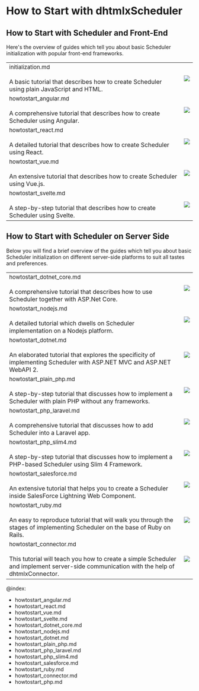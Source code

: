 How to Start with dhtmlxScheduler 
===============================

<h2>How to Start with Scheduler and Front-End</h2>

Here's the overview of guides which tell you about basic Scheduler initialization with popular front-end frameworks.

<table style='border-left:none !important;' cellspacing="0" cellpadding="5" border="0">
<tbody> 
       <tr>
        	<td>
		    	<span style="font-size:15px;">initialization.md</span><br><br> 
         		A basic tutorial that describes how to create Scheduler using plain JavaScript and HTML. 
        	</td> 
         	<td>
        		<a href="initialization.md"><img src="frontend_frameworks_howtostart/scheduler_plainjs.png"></a>
        	</td>
    	</tr>	
        <tr>
        	<td>
		    	<span style="font-size:15px;">howtostart_angular.md</span><br><br> 
         		A comprehensive tutorial that describes how to create Scheduler using Angular. 
        	</td> 
         	<td>
        		<a href="howtostart_angular.md"><img src="frontend_frameworks_howtostart/scheduler_angular.png"></a>
        	</td>
    	</tr>	
        <tr>
        	<td>
		    	<span style="font-size:15px;">howtostart_react.md</span><br><br> 
         		A detailed tutorial that describes how to create Scheduler using React. 
        	</td> 
         	<td>
        		<a href="howtostart_react.md"><img src="frontend_frameworks_howtostart/scheduler_react.png"></a>
        	</td>
    	</tr>
        <tr>
        	<td>
		    	<span style="font-size:15px;">howtostart_vue.md</span><br><br> 
         		An extensive tutorial that describes how to create Scheduler using Vue.js. 
        	</td> 
         	<td>
        		<a href="howtostart_vue.md"><img src="frontend_frameworks_howtostart/scheduler_vue.png"></a>
        	</td>
    	</tr>
        <tr>
        	<td>
		    	<span style="font-size:15px;">howtostart_svelte.md</span><br><br> 
         		A step-by-step tutorial that describes how to create Scheduler using Svelte. 
        	</td> 
         	<td>
        		<a href="howtostart_svelte.md"><img src="frontend_frameworks_howtostart/scheduler_svelte.png"></a>
        	</td>
    	</tr>	
</tbody>
</table>   
   
 <h2>How to Start with Scheduler on Server Side</h2>  
 
 
Below you will find a brief overview of the guides which tell you about basic Scheduler initialization on different server-side platforms to suit all tastes and preferences.
 
<table style='border-left:none !important;' cellspacing="0" cellpadding="5" border="0">
<tbody>  
    	<tr>
        	<td>
		    	<span style="font-size:15px;">howtostart_dotnet_core.md</span><br><br> 
         		A comprehensive tutorial that describes how to use Scheduler together with ASP.Net Core. 
        	</td> 
        	<td>
        		<a href="howtostart_dotnet_core.md"><img src="dotnet_core_tutorial.png"></a>
        	</td>
    	</tr>	
    	<tr>
        	<td>
		   		<span style="font-size:15px;">howtostart_nodejs.md</span><br><br>
            	A detailed tutorial which dwells on Scheduler implementation on a Nodejs platform. 
        	</td>
        	<td>
        		<a href="howtostart_nodejs.md"><img src="nodejs_tutorial.png"></a>
        	</td>
    	</tr>    
    	<tr>
        	<td>
		    	<span style="font-size:15px;">howtostart_dotnet.md</span><br><br> 
            	An elaborated tutorial that explores the specificity of implementing Scheduler with ASP.NET MVC and ASP.NET WebAPI 2. 
        	</td>
        	<td>
        		<a href="howtostart_dotnet.md"><img src="dotnet_mvc_tutorial.png"></a>
        	</td>
    	</tr>
     	<tr>
			<td>
		    	<span style="font-size:15px;">howtostart_plain_php.md</span><br><br>           
            	A step-by-step tutorial that discusses how to implement a Scheduler with plain PHP without any frameworks. 
        	</td>
        	<td>
        		<a href="howtostart_plain_php.md"><img src="php_tutorial.png"></a>
        	</td>
    	</tr>    
    	<tr>
			<td>
		    	<span style="font-size:15px;">howtostart_php_laravel.md</span><br><br>           
            	A comprehensive tutorial that discusses how to add Scheduler into a Laravel app. 
        	</td>
        	<td>
        		<a href="howtostart_php.md"><img src="laravel_tutorial.png"></a>
        	</td>
    	</tr> 
    	<tr>
			<td>
		    	<span style="font-size:15px;">howtostart_php_slim4.md</span><br><br>           
           		A step-by-step tutorial that discusses how to implement a PHP-based Scheduler using Slim 4 Framework. 
        	</td>
        	<td>
        		<a href="howtostart_php_slim4.md"><img src="scheduler_slim.png"></a>
        	</td>
    	</tr>
    	<tr>
        	<td>
		    	<span style="font-size:15px;">howtostart_salesforce.md</span><br><br> 
         		An extensive tutorial that helps you to create a Scheduler inside SalesForce Lightning Web Component. 
        	</td> 
         	<td>
        		<a href="howtostart_salesforce.md"><img src="salesforce_tutorial.png"></a>
        	</td>
    	</tr>    
    	<tr>
        	<td>
		    	<span style="font-size:15px;">howtostart_ruby.md</span><br><br>
         		An easy to reproduce tutorial that will walk you through the stages of implementing Scheduler on the base of Ruby on Rails. 
        	</td> 
         	<td>
        		<a href="howtostart_ruby.md"><img src="ruby_tutorial.png"></a>
        	</td>
    	</tr>	
     	<tr>
        	<td>
		    	<span style="font-size:15px;">howtostart_connector.md</span><br><br>
         		This tutorial will teach you how to create a simple Scheduler and implement server-side communication with the help of dhtmlxConnector. 
        	</td> 
         	<td>
        		<a href="howtostart_connector.md"><img src="connector_tutorial.png"></a>
        	</td>
    	</tr>
</tbody>
</table>



@index:
- howtostart_angular.md
- howtostart_react.md
- howtostart_vue.md
- howtostart_svelte.md
- howtostart_dotnet_core.md
- howtostart_nodejs.md
- howtostart_dotnet.md
- howtostart_plain_php.md
- howtostart_php_laravel.md
- howtostart_php_slim4.md
- howtostart_salesforce.md
- howtostart_ruby.md
- howtostart_connector.md
- howtostart_php.md

